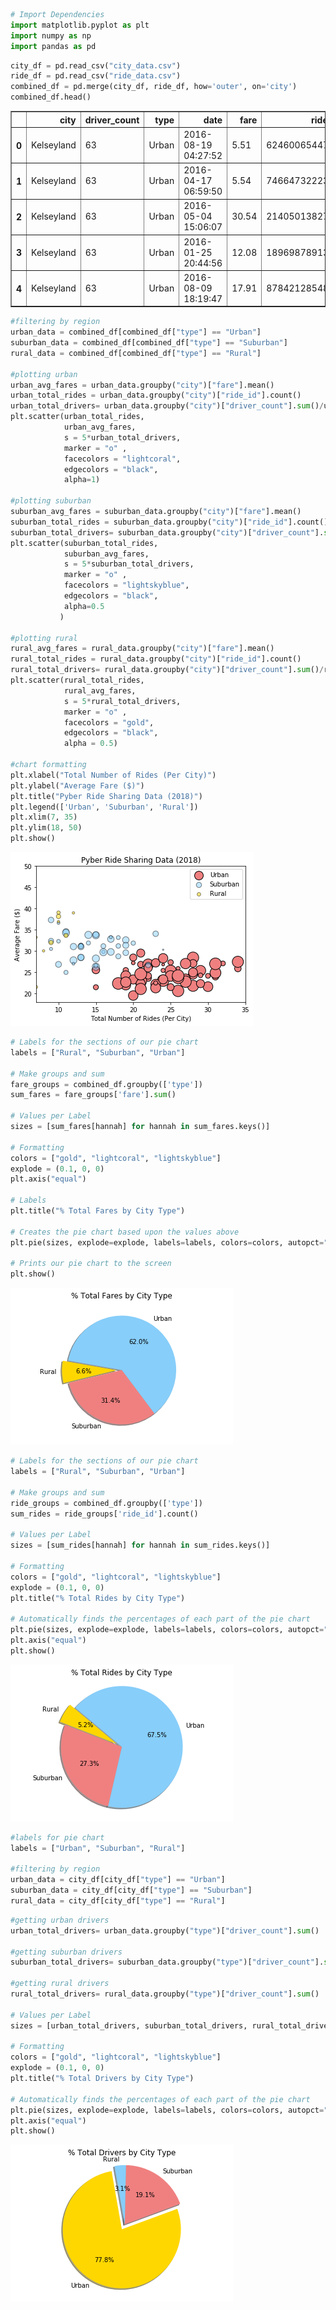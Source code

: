 

```python
# Import Dependencies
import matplotlib.pyplot as plt
import numpy as np
import pandas as pd
```


```python
city_df = pd.read_csv("city_data.csv")
ride_df = pd.read_csv("ride_data.csv")
combined_df = pd.merge(city_df, ride_df, how='outer', on='city')
combined_df.head()
```




<div>
<style scoped>
    .dataframe tbody tr th:only-of-type {
        vertical-align: middle;
    }

    .dataframe tbody tr th {
        vertical-align: top;
    }

    .dataframe thead th {
        text-align: right;
    }
</style>
<table border="1" class="dataframe">
  <thead>
    <tr style="text-align: right;">
      <th></th>
      <th>city</th>
      <th>driver_count</th>
      <th>type</th>
      <th>date</th>
      <th>fare</th>
      <th>ride_id</th>
    </tr>
  </thead>
  <tbody>
    <tr>
      <th>0</th>
      <td>Kelseyland</td>
      <td>63</td>
      <td>Urban</td>
      <td>2016-08-19 04:27:52</td>
      <td>5.51</td>
      <td>6246006544795</td>
    </tr>
    <tr>
      <th>1</th>
      <td>Kelseyland</td>
      <td>63</td>
      <td>Urban</td>
      <td>2016-04-17 06:59:50</td>
      <td>5.54</td>
      <td>7466473222333</td>
    </tr>
    <tr>
      <th>2</th>
      <td>Kelseyland</td>
      <td>63</td>
      <td>Urban</td>
      <td>2016-05-04 15:06:07</td>
      <td>30.54</td>
      <td>2140501382736</td>
    </tr>
    <tr>
      <th>3</th>
      <td>Kelseyland</td>
      <td>63</td>
      <td>Urban</td>
      <td>2016-01-25 20:44:56</td>
      <td>12.08</td>
      <td>1896987891309</td>
    </tr>
    <tr>
      <th>4</th>
      <td>Kelseyland</td>
      <td>63</td>
      <td>Urban</td>
      <td>2016-08-09 18:19:47</td>
      <td>17.91</td>
      <td>8784212854829</td>
    </tr>
  </tbody>
</table>
</div>




```python
#filtering by region
urban_data = combined_df[combined_df["type"] == "Urban"]
suburban_data = combined_df[combined_df["type"] == "Suburban"]
rural_data = combined_df[combined_df["type"] == "Rural"]

#plotting urban
urban_avg_fares = urban_data.groupby("city")["fare"].mean()
urban_total_rides = urban_data.groupby("city")["ride_id"].count()
urban_total_drivers= urban_data.groupby("city")["driver_count"].sum()/urban_total_rides
plt.scatter(urban_total_rides, 
            urban_avg_fares, 
            s = 5*urban_total_drivers, 
            marker = "o" , 
            facecolors = "lightcoral", 
            edgecolors = "black", 
            alpha=1)

#plotting suburban
suburban_avg_fares = suburban_data.groupby("city")["fare"].mean()
suburban_total_rides = suburban_data.groupby("city")["ride_id"].count()
suburban_total_drivers= suburban_data.groupby("city")["driver_count"].sum()/suburban_total_rides
plt.scatter(suburban_total_rides, 
            suburban_avg_fares, 
            s = 5*suburban_total_drivers, 
            marker = "o" , 
            facecolors = "lightskyblue", 
            edgecolors = "black", 
            alpha=0.5
           )

#plotting rural
rural_avg_fares = rural_data.groupby("city")["fare"].mean()
rural_total_rides = rural_data.groupby("city")["ride_id"].count()
rural_total_drivers= rural_data.groupby("city")["driver_count"].sum()/rural_total_rides
plt.scatter(rural_total_rides, 
            rural_avg_fares, 
            s = 5*rural_total_drivers, 
            marker = "o" , 
            facecolors = "gold", 
            edgecolors = "black",
            alpha = 0.5)

#chart formatting
plt.xlabel("Total Number of Rides (Per City)")
plt.ylabel("Average Fare ($)")
plt.title("Pyber Ride Sharing Data (2018)")
plt.legend(['Urban', 'Suburban', 'Rural'])
plt.xlim(7, 35)
plt.ylim(18, 50)
plt.show()

```


![png](output_2_0.png)



```python
# Labels for the sections of our pie chart
labels = ["Rural", "Suburban", "Urban"]

# Make groups and sum
fare_groups = combined_df.groupby(['type'])
sum_fares = fare_groups['fare'].sum()

# Values per Label
sizes = [sum_fares[hannah] for hannah in sum_fares.keys()]

# Formatting
colors = ["gold", "lightcoral", "lightskyblue"]
explode = (0.1, 0, 0)
plt.axis("equal")

# Labels
plt.title("% Total Fares by City Type")

# Creates the pie chart based upon the values above
plt.pie(sizes, explode=explode, labels=labels, colors=colors, autopct="%1.1f%%", shadow=True, startangle=170)

# Prints our pie chart to the screen
plt.show()
```


![png](output_3_0.png)



```python
# Labels for the sections of our pie chart
labels = ["Rural", "Suburban", "Urban"]

# Make groups and sum
ride_groups = combined_df.groupby(['type'])
sum_rides = ride_groups['ride_id'].count()

# Values per Label
sizes = [sum_rides[hannah] for hannah in sum_rides.keys()]
         
# Formatting
colors = ["gold", "lightcoral", "lightskyblue"]
explode = (0.1, 0, 0)
plt.title("% Total Rides by City Type")

# Automatically finds the percentages of each part of the pie chart
plt.pie(sizes, explode=explode, labels=labels, colors=colors, autopct="%1.1f%%", shadow=True, startangle=140)
plt.axis("equal")
plt.show()
```


![png](output_4_0.png)



```python
#labels for pie chart
labels = ["Urban", "Suburban", "Rural"]

#filtering by region
urban_data = city_df[city_df["type"] == "Urban"]
suburban_data = city_df[city_df["type"] == "Suburban"]
rural_data = city_df[city_df["type"] == "Rural"]

```


```python
#getting urban drivers
urban_total_drivers= urban_data.groupby("type")["driver_count"].sum()

#getting suburban drivers
suburban_total_drivers= suburban_data.groupby("type")["driver_count"].sum()

#getting rural drivers
rural_total_drivers= rural_data.groupby("type")["driver_count"].sum()

# Values per Label
sizes = [urban_total_drivers, suburban_total_drivers, rural_total_drivers]

# Formatting
colors = ["gold", "lightcoral", "lightskyblue"]
explode = (0.1, 0, 0)
plt.title("% Total Drivers by City Type")

# Automatically finds the percentages of each part of the pie chart
plt.pie(sizes, explode=explode, labels=labels, colors=colors, autopct="%1.1f%%", shadow=True, startangle=100)
plt.axis("equal")
plt.show()
```


![png](output_6_0.png)

